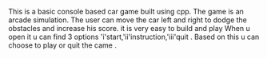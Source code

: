 This is a basic console based car game built using cpp. 
The game is an arcade simulation.
The user can move the car left and right to dodge the obstacles and increase his score.
it is very easy to build and play 
When u open it u can find 3 options 'i'start,'ii'instruction,'iii'quit . Based on this u can choose to play or quit the came .
